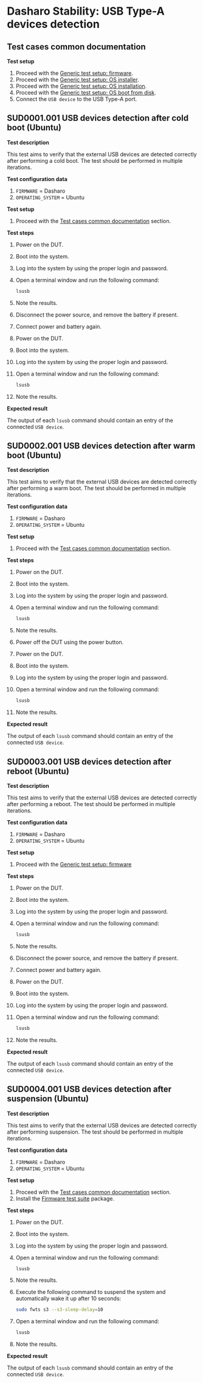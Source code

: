 # Dasharo Stability: USB Type-A devices detection

## Test cases common documentation

**Test setup**

1. Proceed with the
   [Generic test setup: firmware](../generic-test-setup.md#firmware).
1. Proceed with the
   [Generic test setup: OS installer](../generic-test-setup.md#os-installer).
1. Proceed with the
   [Generic test setup: OS installation](../generic-test-setup.md#os-installation).
1. Proceed with the
   [Generic test setup: OS boot from disk](../generic-test-setup.md#os-boot-from-disk).
1. Connect the `USB device` to the USB Type-A port.

## SUD0001.001 USB devices detection after cold boot (Ubuntu)

**Test description**

This test aims to verify that the external USB devices are detected correctly
after performing a cold boot. The test should be performed in multiple
iterations.

**Test configuration data**

1. `FIRMWARE` = Dasharo
1. `OPERATING_SYSTEM` = Ubuntu

**Test setup**

1. Proceed with the
   [Test cases common documentation](#test-cases-common-documentation) section.

**Test steps**

1. Power on the DUT.
1. Boot into the system.
1. Log into the system by using the proper login and password.
1. Open a terminal window and run the following command:

    ```bash
    lsusb
    ```

1. Note the results.
1. Disconnect the power source, and remove the battery if present.
1. Connect power and battery again.
1. Power on the DUT.
1. Boot into the system.
1. Log into the system by using the proper login and password.
1. Open a terminal window and run the following command:

    ```bash
    lsusb
    ```

1. Note the results.

**Expected result**

The output of each `lsusb` command should contain an entry of the connected
`USB device`.

## SUD0002.001 USB devices detection after warm boot (Ubuntu)

**Test description**

This test aims to verify that the external USB devices are detected correctly
after performing a warm boot. The test should be performed in multiple
iterations.

**Test configuration data**

1. `FIRMWARE` = Dasharo
1. `OPERATING_SYSTEM` = Ubuntu

**Test setup**

1. Proceed with the
   [Test cases common documentation](#test-cases-common-documentation) section.

**Test steps**

1. Power on the DUT.
1. Boot into the system.
1. Log into the system by using the proper login and password.
1. Open a terminal window and run the following command:

    ```bash
    lsusb
    ```

1. Note the results.
1. Power off the DUT using the power button.
1. Power on the DUT.
1. Boot into the system.
1. Log into the system by using the proper login and password.
1. Open a terminal window and run the following command:

    ```bash
    lsusb
    ```

1. Note the results.

**Expected result**

The output of each `lsusb` command should contain an entry of the connected
`USB device`.

## SUD0003.001 USB devices detection after reboot (Ubuntu)

**Test description**

This test aims to verify that the external USB devices are detected correctly
after performing a reboot. The test should be performed in multiple iterations.

**Test configuration data**

1. `FIRMWARE` = Dasharo
1. `OPERATING_SYSTEM` = Ubuntu

**Test setup**

1. Proceed with the
   [Generic test setup: firmware](../generic-test-setup.md#firmware)

**Test steps**

1. Power on the DUT.
1. Boot into the system.
1. Log into the system by using the proper login and password.
1. Open a terminal window and run the following command:

    ```bash
    lsusb
    ```

1. Note the results.
1. Disconnect the power source, and remove the battery if present.
1. Connect power and battery again.
1. Power on the DUT.
1. Boot into the system.
1. Log into the system by using the proper login and password.
1. Open a terminal window and run the following command:

    ```bash
    lsusb
    ```

1. Note the results.

**Expected result**

The output of each `lsusb` command should contain an entry of the connected
`USB device`.

## SUD0004.001 USB devices detection after suspension (Ubuntu)

**Test description**

This test aims to verify that the external USB devices are detected correctly
after performing suspension. The test should be performed in multiple
iterations.

**Test configuration data**

1. `FIRMWARE` = Dasharo
1. `OPERATING_SYSTEM` = Ubuntu

**Test setup**

1. Proceed with the
   [Test cases common documentation](#test-cases-common-documentation) section.
1. Install the [Firmware test suite](https://wiki.ubuntu.com/FirmwareTestSuite)
   package.

**Test steps**

1. Power on the DUT.
1. Boot into the system.
1. Log into the system by using the proper login and password.
1. Open a terminal window and run the following command:

    ```bash
    lsusb
    ```

1. Note the results.
1. Execute the following command to suspend the system and automatically wake it
   up after 10 seconds:

    ```bash
    sudo fwts s3 --s3-sleep-delay=10
    ```

1. Open a terminal window and run the following command:

    ```bash
    lsusb
    ```

1. Note the results.

**Expected result**

The output of each `lsusb` command should contain an entry of the connected
`USB device`.
